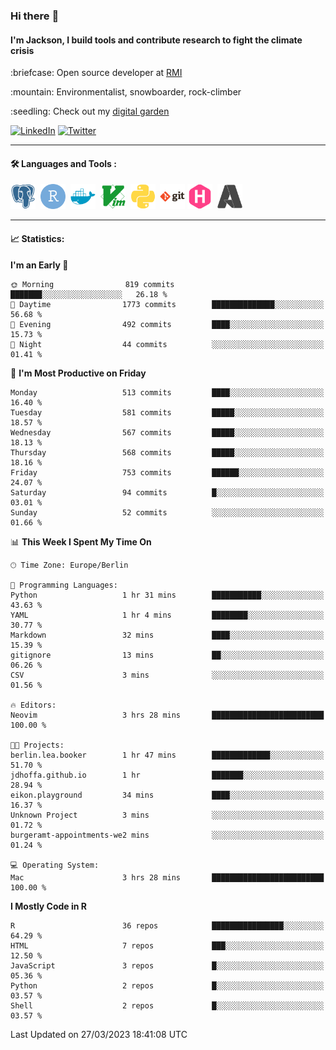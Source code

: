 ### Hi there :wave:
#### I'm Jackson, I build tools and contribute research to fight the climate crisis
<p> :briefcase: Open source developer at <a href="https://rmi.org/" alt="RMI">RMI</a></p>
<p> :mountain: Environmentalist, snowboarder, rock-climber</p>
<p> :seedling: Check out my <a href="https://jdhoffa.github.io/" alt="digital garden">digital garden</a></p>

<p>
<a href="https://www.linkedin.com/in/jackson-hoffart/"><img src="https://img.shields.io/badge/LinkedIn-374B4A?logo=linkedin&logoColor=fff&style=flat-square" alt="LinkedIn"/></a>
<a href="https://twitter.com/jdhoffart"><img src="https://img.shields.io/badge/Twitter-75AADB?logo=twitter&logoColor=fff&style=flat-square" alt="Twitter"/></a>
</p>

---

#### :hammer_and_wrench: Languages and Tools :
<div>
 <img src="https://github.com/devicons/devicon/blob/master/icons/postgresql/postgresql-plain.svg" title="postgresql" **alt="postgresql" width="40" height="40"/>&nbsp;
 <img src="https://github.com/devicons/devicon/blob/master/icons/rstudio/rstudio-plain.svg" title="rstudio" **alt="RStudio" width="40" height="40"/>&nbsp;
 <img src="https://github.com/devicons/devicon/blob/master/icons/docker/docker-plain.svg" title="docker" **alt="docker" width="40" height="40"/>&nbsp;
 <img src="https://github.com/devicons/devicon/blob/master/icons/vim/vim-plain.svg" title="vim" **alt="vim" width="40" height="40"/>&nbsp;
 <img src="https://github.com/devicons/devicon/blob/master/icons/python/python-plain.svg" title="python" **alt="python" width="40" height="40"/>&nbsp; 
 <img src="https://github.com/devicons/devicon/blob/master/icons/git/git-original-wordmark.svg" title="git" **alt="git" width="40" height="40"/>
 <img src="https://github.com/devicons/devicon/blob/master/icons/hugo/hugo-plain.svg" title="hugo" **alt="hugo" width="40" height="40"/>&nbsp;
 <img src="https://github.com/devicons/devicon/blob/master/icons/azure/azure-plain.svg" title="azure" **alt="azure" width="40" height="40"/>&nbsp;
</div>

---

#### :chart_with_upwards_trend: Statistics:

 
<!--START_SECTION:waka-->
**I'm an Early 🐤** 

```text
🌞 Morning                819 commits         ███████░░░░░░░░░░░░░░░░░░   26.18 % 
🌆 Daytime                1773 commits        ██████████████░░░░░░░░░░░   56.68 % 
🌃 Evening                492 commits         ████░░░░░░░░░░░░░░░░░░░░░   15.73 % 
🌙 Night                  44 commits          ░░░░░░░░░░░░░░░░░░░░░░░░░   01.41 % 
```
📅 **I'm Most Productive on Friday** 

```text
Monday                   513 commits         ████░░░░░░░░░░░░░░░░░░░░░   16.40 % 
Tuesday                  581 commits         █████░░░░░░░░░░░░░░░░░░░░   18.57 % 
Wednesday                567 commits         █████░░░░░░░░░░░░░░░░░░░░   18.13 % 
Thursday                 568 commits         █████░░░░░░░░░░░░░░░░░░░░   18.16 % 
Friday                   753 commits         ██████░░░░░░░░░░░░░░░░░░░   24.07 % 
Saturday                 94 commits          █░░░░░░░░░░░░░░░░░░░░░░░░   03.01 % 
Sunday                   52 commits          ░░░░░░░░░░░░░░░░░░░░░░░░░   01.66 % 
```


📊 **This Week I Spent My Time On** 

```text
🕑︎ Time Zone: Europe/Berlin

💬 Programming Languages: 
Python                   1 hr 31 mins        ███████████░░░░░░░░░░░░░░   43.63 % 
YAML                     1 hr 4 mins         ████████░░░░░░░░░░░░░░░░░   30.77 % 
Markdown                 32 mins             ████░░░░░░░░░░░░░░░░░░░░░   15.39 % 
gitignore                13 mins             ██░░░░░░░░░░░░░░░░░░░░░░░   06.26 % 
CSV                      3 mins              ░░░░░░░░░░░░░░░░░░░░░░░░░   01.56 % 

🔥 Editors: 
Neovim                   3 hrs 28 mins       █████████████████████████   100.00 % 

🐱‍💻 Projects: 
berlin.lea.booker        1 hr 47 mins        █████████████░░░░░░░░░░░░   51.70 % 
jdhoffa.github.io        1 hr                ███████░░░░░░░░░░░░░░░░░░   28.94 % 
eikon.playground         34 mins             ████░░░░░░░░░░░░░░░░░░░░░   16.37 % 
Unknown Project          3 mins              ░░░░░░░░░░░░░░░░░░░░░░░░░   01.72 % 
burgeramt-appointments-we2 mins              ░░░░░░░░░░░░░░░░░░░░░░░░░   01.24 % 

💻 Operating System: 
Mac                      3 hrs 28 mins       █████████████████████████   100.00 % 
```

**I Mostly Code in R** 

```text
R                        36 repos            ████████████████░░░░░░░░░   64.29 % 
HTML                     7 repos             ███░░░░░░░░░░░░░░░░░░░░░░   12.50 % 
JavaScript               3 repos             █░░░░░░░░░░░░░░░░░░░░░░░░   05.36 % 
Python                   2 repos             █░░░░░░░░░░░░░░░░░░░░░░░░   03.57 % 
Shell                    2 repos             █░░░░░░░░░░░░░░░░░░░░░░░░   03.57 % 
```




 Last Updated on 27/03/2023 18:41:08 UTC
<!--END_SECTION:waka-->
